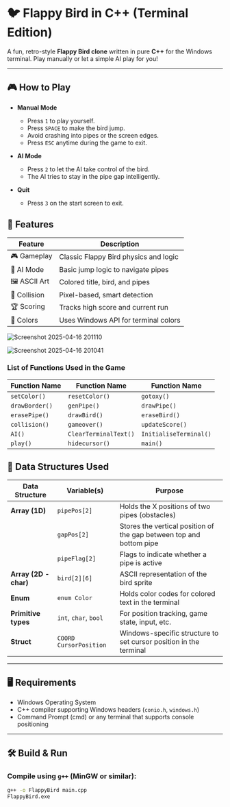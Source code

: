 # 🐦 Flappy Bird in C++ (Terminal Edition)

A fun, retro-style **Flappy Bird clone** written in pure **C++** for the Windows terminal. Play manually or let a simple AI play for you!

---

## 🎮 How to Play

- **Manual Mode**
  - Press `1` to play yourself.
  - Press `SPACE` to make the bird jump.
  - Avoid crashing into pipes or the screen edges.
  - Press `ESC` anytime during the game to exit.

- **AI Mode**
  - Press `2` to let the AI take control of the bird.
  - The AI tries to stay in the pipe gap intelligently.

- **Quit**
  - Press `3` on the start screen to exit.

    
## 📝 Features

| Feature        | Description                                  |
|----------------|----------------------------------------------|
| 🎮 Gameplay     | Classic Flappy Bird physics and logic       |
| 🤖 AI Mode      | Basic jump logic to navigate pipes          |
| 🖼️ ASCII Art    | Colored title, bird, and pipes              |
| 🧠 Collision     | Pixel-based, smart detection                |
| 🏆 Scoring      | Tracks high score and current run           |
| 🎨 Colors       | Uses Windows API for terminal colors        |


![Screenshot 2025-04-16 201110](https://github.com/user-attachments/assets/79c50b71-b466-4ada-9949-0ba9d511dcab)

![Screenshot 2025-04-16 201041](https://github.com/user-attachments/assets/cde1c384-580e-49c7-aa03-103fe485a30d)

### List of Functions Used in the Game

| Function Name         | Function Name         | Function Name         |
|-----------------------|-----------------------|-----------------------|
| `setColor()`           | `resetColor()`         | `gotoxy()`             |
| `drawBorder()`         | `genPipe()`            | `drawPipe()`           |
| `erasePipe()`          | `drawBird()`           | `eraseBird()`          |
| `collision()`          | `gameover()`           | `updateScore()`        |
| `AI()`                 | `ClearTerminalText()`  | `InitialiseTerminal()` |
| `play()`               | `hidecursor()`         | `main()`               |


## 🧱 Data Structures Used

| Data Structure        | Variable(s)             | Purpose                                                                 |
|-----------------------|-------------------------|-------------------------------------------------------------------------|
| **Array (1D)**        | `pipePos[2]`            | Holds the X positions of two pipes (obstacles)                         |
|                       | `gapPos[2]`             | Stores the vertical position of the gap between top and bottom pipe    |
|                       | `pipeFlag[2]`           | Flags to indicate whether a pipe is active                             |
| **Array (2D - char)** | `bird[2][6]`            | ASCII representation of the bird sprite                                |
| **Enum**              | `enum Color`            | Holds color codes for colored text in the terminal                     |
| **Primitive types**   | `int`, `char`, `bool`   | For position tracking, game state, input, etc.                         |
| **Struct**            | `COORD CursorPosition`  | Windows-specific structure to set cursor position in the terminal      |

---

## 🖥️ Requirements

- Windows Operating System
- C++ compiler supporting Windows headers (`conio.h`, `windows.h`)
- Command Prompt (cmd) or any terminal that supports console positioning

---

## 🛠️ Build & Run

### Compile using `g++` (MinGW or similar):

```bash
g++ -o FlappyBird main.cpp
FlappyBird.exe
